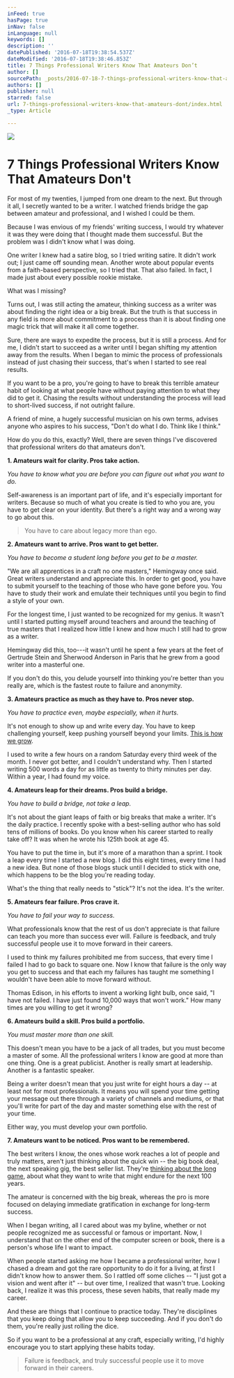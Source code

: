 ```yaml
---
inFeed: true
hasPage: true
inNav: false
inLanguage: null
keywords: []
description: ''
datePublished: '2016-07-18T19:38:54.537Z'
dateModified: '2016-07-18T19:38:46.853Z'
title: 7 Things Professional Writers Know That Amateurs Don’t
author: []
sourcePath: _posts/2016-07-18-7-things-professional-writers-know-that-amateurs-dont.md
authors: []
publisher: null
starred: false
url: 7-things-professional-writers-know-that-amateurs-dont/index.html
_type: Article

---
```

![](https://imgflo.herokuapp.com/graph/vahj1ThiexotieMo/d3250c8665feab2b319064e2f3c5327b/croprotate.jpg?cropheight=3457&cropwidth=5184&degrees=0&input=https%3A%2F%2Fthe-grid-user-content.s3-us-west-2.amazonaws.com%2Fe406d65e-9fbd-450a-bf22-4df1fa43474f.jpg&x=0&y=0)

# 7 Things Professional Writers Know That Amateurs Don't

For most of my twenties, I jumped from one dream to the next. But through it all, I secretly wanted to be a writer. I watched friends bridge the gap between amateur and professional, and I wished I could be them.

Because I was envious of my friends' writing success, I would try whatever it was they were doing that I thought made them successful. But the problem was I didn't know what I was doing.

One writer I knew had a satire blog, so I tried writing satire. It didn't work out; I just came off sounding mean. Another wrote about popular events from a faith-based perspective, so I tried that. That also failed. In fact, I made just about every possible rookie mistake.

What was I missing?

Turns out, I was still acting the amateur, thinking success as a writer was about finding the right idea or a big break. But the truth is that success in any field is more about commitment to a process than it is about finding one magic trick that will make it all come together.

Sure, there are ways to expedite the process, but it is still a process. And for me, I didn't start to succeed as a writer until I began shifting my attention away from the results. When I began to mimic the process of professionals instead of just chasing their success, that's when I started to see real results.

If you want to be a pro, you're going to have to break this terrible amateur habit of looking at what people have without paying attention to what they did to get it. Chasing the results without understanding the process will lead to short-lived success, if not outright failure.

A friend of mine, a hugely successful musician on his own terms, advises anyone who aspires to his success, "Don't do what I do. Think like I think."

How do you do this, exactly? Well, there are seven things I've discovered that professional writers do that amateurs don't.

**1\. Amateurs wait for clarity. Pros take action.**

_You have to know what you are before you can figure out what you want to do._

Self-awareness is an important part of life, and it's especially important for writers. Because so much of what you create is tied to who you are, you have to get clear on your identity. But there's a right way and a wrong way to go about this.

> You have to care about legacy more than ego.

**2\. Amateurs want to arrive. Pros want to get better.**

_You have to become a student long before you get to be a master._

"We are all apprentices in a craft no one masters," Hemingway once said. Great writers understand and appreciate this. In order to get good, you have to submit yourself to the teaching of those who have gone before you. You have to study their work and emulate their techniques until you begin to find a style of your own.

For the longest time, I just wanted to be recognized for my genius. It wasn't until I started putting myself around teachers and around the teaching of true masters that I realized how little I knew and how much I still had to grow as a writer.

Hemingway did this, too---it wasn't until he spent a few years at the feet of Gertrude Stein and Sherwood Anderson in Paris that he grew from a good writer into a masterful one.

If you don't do this, you delude yourself into thinking you're better than you really are, which is the fastest route to failure and anonymity.

**3\. Amateurs practice as much as they have to. Pros never stop.**

_You have to practice even, maybe especially, when it hurts._

It's not enough to show up and write every day. You have to keep challenging yourself, keep pushing yourself beyond your limits. [This is how we grow][0].

I used to write a few hours on a random Saturday every third week of the month. I never got better, and I couldn't understand why. Then I started writing 500 words a day for as little as twenty to thirty minutes per day. Within a year, I had found my voice.

**4\. Amateurs leap for their dreams. Pros build a bridge.**

_You have to build a bridge, not take a leap._

It's not about the giant leaps of faith or big breaks that make a writer. It's the daily practice. I recently spoke with a best-selling author who has sold tens of millions of books. Do you know when his career started to really take off? It was when he wrote his 125th book at age 45\.

You have to put the time in, but it's more of a marathon than a sprint. I took a leap every time I started a new blog. I did this eight times, every time I had a new idea. But none of those blogs stuck until I decided to stick with one, which happens to be the blog you're reading today.

What's the thing that really needs to "stick"? It's not the idea. It's the writer.

**5\. Amateurs fear failure. Pros crave it.**

_You have to fail your way to success._

What professionals know that the rest of us don't appreciate is that failure can teach you more than success ever will. Failure is feedback, and truly successful people use it to move forward in their careers.

I used to think my failures prohibited me from success, that every time I failed I had to go back to square one. Now I know that failure is the only way you get to success and that each my failures has taught me something I wouldn't have been able to move forward without.

Thomas Edison, in his efforts to invent a working light bulb, once said, "I have not failed. I have just found 10,000 ways that won't work." How many times are you willing to get it wrong?

**6\. Amateurs build a skill. Pros build a portfolio.**

_You must master more than one skill._

This doesn't mean you have to be a jack of all trades, but you must become a master of some. All the professional writers I know are good at more than one thing. One is a great publicist. Another is really smart at leadership. Another is a fantastic speaker.

Being a writer doesn't mean that you just write for eight hours a day -- at least not for most professionals. It means you will spend your time getting your message out there through a variety of channels and mediums, or that you'll write for part of the day and master something else with the rest of your time.

Either way, you must develop your own portfolio.

**7\. Amateurs want to be noticed. Pros want to be remembered.**

The best writers I know, the ones whose work reaches a lot of people and truly matters, aren't just thinking about the quick win -- the big book deal, the next speaking gig, the best seller list. They're [thinking about the long game][1], about what they want to write that might endure for the next 100 years.

The amateur is concerned with the big break, whereas the pro is more focused on delaying immediate gratification in exchange for long-term success.

When I began writing, all I cared about was my byline, whether or not people recognized me as successful or famous or important. Now, I understand that on the other end of the computer screen or book, there is a person's whose life I want to impact.

When people started asking me how I became a professional writer, how I chased a dream and got the rare opportunity to do it for a living, at first I didn't know how to answer them. So I rattled off some cliches -- "I just got a vision and went after it" -- but over time, I realized that wasn't true. Looking back, I realize it was this process, these seven habits, that really made my career.

And these are things that I continue to practice today. They're disciplines that you keep doing that allow you to keep succeeding. And if you don't do them, you're really just rolling the dice.

So if you want to be a professional at any craft, especially writing, I'd highly encourage you to start applying these habits today.

> Failure is feedback, and truly successful people use it to move forward in their careers.



[0]: http://goinswriter.com/talent-myth/
[1]: http://goinswriter.com/aaron-walker/